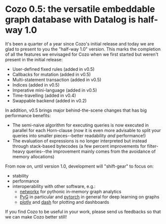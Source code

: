 # Cozo 0.5: the versatile embeddable graph database with Datalog is half-way 1.0

It's been a quarter of a year since Cozo's initial release and today we are glad to present to you the "half-way 1.0" version.
This marks the completion of all the features we envisaged for Cozo when we first started but weren't present in the initial release:

* User-defined fixed rules (added in v0.5)
* Callbacks for mutation (added in v0.5)
* Multi-statement transaction (added in v0.5)
* Indices (added in v0.5)
* Imperative mini-language (added in v0.5)
* Time-travelling (added in v0.4)
* Swappable backend (added in v0.2)

In addition, v0.5 brings major behind-the-scene changes that has big performance benefits:

* The semi-naive algorithm for executing queries is now executed in parallel for each Horn-clause (now it is even more advisable to split your queries into smaller pieces--better readability *and* performance!)
* The evaluation of expressions is no longer interpreted but instead through stack-based bytecodes (a few percent improvements for filter-heavy queries--the improvement mainly comes from the avoidance of memory allocations)

From now on, until version 1.0, development will "shift-gear" to focus on:

* stability
* performance
* interoperability with other software, e.g.:
    * [networkx](https://networkx.org/) for pythonic in-memory graph analytics
    * [PyG](https://www.pyg.org/) in particular and [pytorch](https://pytorch.org/) in general for deep learning on graphs
    * [plotly](https://plotly.com/graphing-libraries/) and [dash](https://dash.plotly.com/) for plotting and dashboards

If you find Cozo to be useful in your work, please send us feedbacks so that we can make Cozo better still!